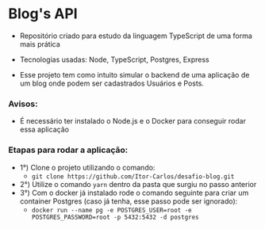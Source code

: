 # Blog's API

* Repositório criado para estudo da linguagem TypeScript de uma forma mais prática

* Tecnologias usadas: Node, TypeScript, Postgres, Express

* Esse projeto tem como intuito simular o backend de uma aplicação de um blog onde podem ser cadastrados Usuários e Posts.

### Avisos:
 * É necessário ter instalado o Node.js e o Docker para conseguir rodar essa aplicação

### Etapas para rodar a aplicação:
* 1°) Clone o projeto utilizando o comando:
  - `git clone https://github.com/Itor-Carlos/desafio-blog.git`
* 2°) Utilize o comando `yarn` dentro da pasta que surgiu no passo anterior
* 3°) Com o docker já instalado rode o comando seguinte para criar um container Postgres (caso já tenha, esse passo pode ser ignorado):
  - `docker run --name pg -e POSTGRES_USER=root -e POSTGRES_PASSWORD=root -p 5432:5432 -d postgres`

